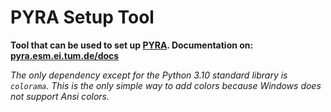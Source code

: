 # PYRA Setup Tool

**Tool that can be used to set up [PYRA](http://github.com/tum-esm/pyra). Documentation on: [pyra.esm.ei.tum.de/docs](https://pyra.esm.ei.tum.de/docs)**

_The only dependency except for the Python 3.10 standard library is `colorama`. This is the only simple way to add colors because Windows does not support Ansi colors._
